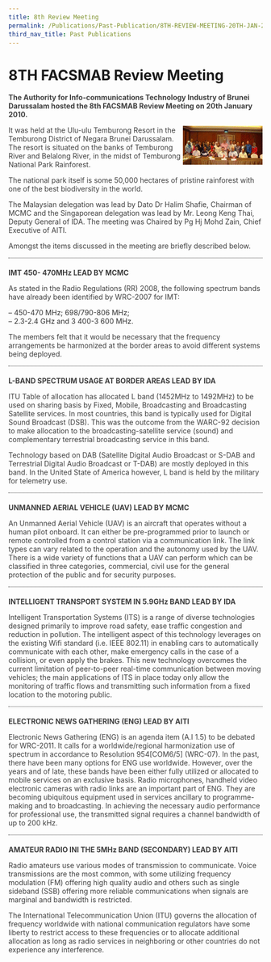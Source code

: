 ```yaml
---
title: 8th Review Meeting
permalink: /Publications/Past-Publication/8TH-REVIEW-MEETING-20TH-JAN-2009
third_nav_title: Past Publications
---
```

<div class="section-content">
<h1>8TH FACSMAB Review Meeting</h1>
<p class="default-content" style="color: #3f3f3f; margin-right: 0px; margin-bottom: 0px; margin-left: 0px; padding: 0px 0px 1em; border: 0px;"><strong style="background: transparent; margin: 0px; padding: 0px; border: 0px;">The Authority for Info-communications Technology Industry of Brunei Darussalam hosted the 8th FACSMAB Review Meeting on 20th January 2010.</strong></p><p class="default-content" style="color: #3f3f3f; margin: 0px; padding: 0px 0px 1em; border: 0px;"><img alt="" src="/assets/images/15img-e1436178814976.gif" class="alignright wp-image-806 size-full" style="width: 158px; height: 77px; float: right;width: unset;">It was held at the Ulu-ulu Temburong Resort in the Temburong District of Negara Brunei Darussalam. The resort is situated on the banks of Temburong River and Belalong River, in the midst of Temburong National Park Rainforest.</p><p class="default-content" style="color: #3f3f3f; margin: 0px; padding: 0px 0px 1em; border: 0px;">The national park itself is some 50,000 hectares of pristine rainforest with one of the best biodiversity in the world.</p><p class="default-content" style="color: #3f3f3f; margin: 0px; padding: 0px 0px 1em; border: 0px;">The Malaysian delegation was lead by Dato Dr Halim Shafie, Chairman of MCMC and the Singaporean delegation was lead by Mr. Leong Keng Thai, Deputy General of IDA. The meeting was Chaired by Pg Hj Mohd Zain, Chief Executive of AITI.</p><p class="default-content" style="color: #3f3f3f; margin: 0px; padding: 0px 0px 1em; border: 0px;">Amongst the items discussed in the meeting are briefly described below.</p><div class="line-separator" style="color: #333333; height: 1px; margin: 0px 0px 20px; padding: 0px; border-width: 0px 0px 1px; border-top-style: initial; border-top-color: initial; border-right-style: initial; border-right-color: initial; border-bottom-style: dotted; border-bottom-color: #313030; border-left-style: initial; border-left-color: initial;">&nbsp;</div><p class="default-content" style="color: #3f3f3f; margin: 0px; padding: 0px 0px 1em; border: 0px;"><strong style="background: transparent; margin: 0px; padding: 0px; border: 0px;">IMT 450- 470MHz LEAD BY MCMC</strong></p><p class="default-content" style="color: #3f3f3f; margin: 0px; padding: 0px 0px 1em; border: 0px;">As stated in the Radio Regulations (RR) 2008, the following spectrum bands have already been identified by WRC-2007 for IMT:</p><p style="color: #333333; margin: 0px; padding: 0px 0px 1em; border: 0px;">– 450-470 MHz; 698/790-806 MHz;<br>– 2.3-2.4 GHz and 3 400-3 600 MHz.</p><p class="default-content" style="color: #3f3f3f; margin: 0px; padding: 0px 0px 1em; border: 0px;">The members felt that it would be necessary that the frequency arrangements be harmonized at the border areas to avoid different systems being deployed.</p><div class="line-separator" style="color: #333333; height: 1px; margin: 0px 0px 20px; padding: 0px; border-width: 0px 0px 1px; border-top-style: initial; border-top-color: initial; border-right-style: initial; border-right-color: initial; border-bottom-style: dotted; border-bottom-color: #313030; border-left-style: initial; border-left-color: initial;">&nbsp;</div><p class="default-content" style="color: #3f3f3f; margin: 0px; padding: 0px 0px 1em; border: 0px;"><strong style="background: transparent; margin: 0px; padding: 0px; border: 0px;">L-BAND SPECTRUM USAGE AT BORDER AREAS LEAD BY IDA</strong></p><p class="default-content" style="color: #3f3f3f; margin: 0px; padding: 0px 0px 1em; border: 0px;">ITU Table of allocation has allocated L band (1452MHz to 1492MHz) to be used on sharing basis by Fixed, Mobile, Broadcasting and Broadcasting Satellite services. In most countries, this band is typically used for Digital Sound Broadcast (DSB). This was the outcome from the WARC-92 decision to make allocation to the broadcasting-satellite service (sound) and complementary terrestrial broadcasting service in this band.</p><p class="default-content" style="color: #3f3f3f; margin: 0px; padding: 0px 0px 1em; border: 0px;">Technology based on DAB (Satellite Digital Audio Broadcast or S-DAB and Terrestrial Digital Audio Broadcast or T-DAB) are mostly deployed in this band. In the United State of America however, L band is held by the military for telemetry use.</p><div class="line-separator" style="color: #333333; height: 1px; margin: 0px 0px 20px; padding: 0px; border-width: 0px 0px 1px; border-top-style: initial; border-top-color: initial; border-right-style: initial; border-right-color: initial; border-bottom-style: dotted; border-bottom-color: #313030; border-left-style: initial; border-left-color: initial;">&nbsp;</div><p class="default-content" style="color: #3f3f3f; margin: 0px; padding: 0px 0px 1em; border: 0px;"><strong style="background: transparent; margin: 0px; padding: 0px; border: 0px;">UNMANNED AERIAL VEHICLE (UAV) LEAD BY MCMC</strong></p><p class="default-content" style="color: #3f3f3f; margin: 0px; padding: 0px 0px 1em; border: 0px;">An Unmanned Aerial Vehicle (UAV) is an aircraft that operates without a human pilot onboard. It can either be pre-programmed prior to launch or remote controlled from a control station via a communication link. The link types can vary related to the operation and the autonomy used by the UAV. There is a wide variety of functions that a UAV can perform which can be classified in three categories, commercial, civil use for the general protection of the public and for security purposes.</p><div class="line-separator" style="color: #333333; height: 1px; margin: 0px 0px 20px; padding: 0px; border-width: 0px 0px 1px; border-top-style: initial; border-top-color: initial; border-right-style: initial; border-right-color: initial; border-bottom-style: dotted; border-bottom-color: #313030; border-left-style: initial; border-left-color: initial;">&nbsp;</div><p class="default-content" style="color: #3f3f3f; margin: 0px; padding: 0px 0px 1em; border: 0px;"><strong style="background: transparent; margin: 0px; padding: 0px; border: 0px;">INTELLIGENT TRANSPORT SYSTEM IN 5.9GHz BAND LEAD BY IDA</strong></p><p class="default-content" style="color: #3f3f3f; margin: 0px; padding: 0px 0px 1em; border: 0px;">Intelligent Transportation Systems (ITS) is a range of diverse technologies designed primarily to improve road safety, ease traffic congestion and reduction in pollution. The intelligent aspect of this technology leverages on the existing Wifi standard (i.e. IEEE 802.11) in enabling cars to automatically communicate with each other, make emergency calls in the case of a collision, or even apply the brakes. This new technology overcomes the current limitation of peer-to-peer real-time communication between moving vehicles; the main applications of ITS in place today only allow the monitoring of traffic flows and transmitting such information from a fixed location to the motoring public.</p><div class="line-separator" style="color: #333333; height: 1px; margin: 0px 0px 20px; padding: 0px; border-width: 0px 0px 1px; border-top-style: initial; border-top-color: initial; border-right-style: initial; border-right-color: initial; border-bottom-style: dotted; border-bottom-color: #313030; border-left-style: initial; border-left-color: initial;">&nbsp;</div><p class="default-content" style="color: #3f3f3f; margin: 0px; padding: 0px 0px 1em; border: 0px;"><strong style="background: transparent; margin: 0px; padding: 0px; border: 0px;">ELECTRONIC NEWS GATHERING (ENG) LEAD BY AITI</strong></p><p class="default-content" style="color: #3f3f3f; margin: 0px; padding: 0px 0px 1em; border: 0px;">Electronic News Gathering (ENG) is an agenda item (A.I 1.5) to be debated for WRC-2011. It calls for a worldwide/regional harmonization use of spectrum in accordance to Resolution 954[COM6/5] (WRC-07). In the past, there have been many options for ENG use worldwide. However, over the years and of late, these bands have been either fully utilized or allocated to mobile services on an exclusive basis. Radio microphones, handheld video electronic cameras with radio links are an important part of ENG. They are becoming ubiquitous equipment used in services ancillary to programme-making and to broadcasting. In achieving the necessary audio performance for professional use, the transmitted signal requires a channel bandwidth of up to 200 kHz.</p><div class="line-separator" style="color: #333333; height: 1px; margin: 0px 0px 20px; padding: 0px; border-width: 0px 0px 1px; border-top-style: initial; border-top-color: initial; border-right-style: initial; border-right-color: initial; border-bottom-style: dotted; border-bottom-color: #313030; border-left-style: initial; border-left-color: initial;">&nbsp;</div><p class="default-content" style="color: #3f3f3f; margin: 0px; padding: 0px 0px 1em; border: 0px;"><strong style="background: transparent; margin: 0px; padding: 0px; border: 0px;">AMATEUR RADIO INI THE 5MHz BAND (SECONDARY) LEAD BY AITI</strong></p><p class="default-content" style="color: #3f3f3f; margin: 0px; padding: 0px 0px 1em; border: 0px;">Radio amateurs use various modes of transmission to communicate. Voice transmissions are the most common, with some utilizing frequency modulation (FM) offering high quality audio and others such as single sideband (SSB) offering more reliable communications when signals are marginal and bandwidth is restricted.</p><p class="default-content" style="color: #3f3f3f; margin-top: 0px; margin-right: 0px; margin-left: 0px; padding: 0px; border: 0px;">The International Telecommunication Union (ITU) governs the allocation of frequency worldwide with national communication regulators have some liberty to restrict access to these frequencies or to allocate additional allocation as long as radio services in neighboring or other countries do not experience any interference.</p>
</div>
